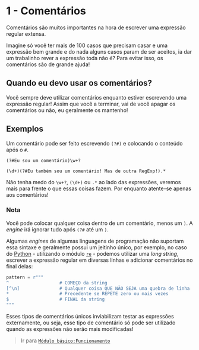 # 1 - Comentários
Comentários são muitos importantes na hora de escrever uma expressão regular extensa.

Imagine só você ter mais de 100 casos que precisam casar e uma expressão bem grande e do nada alguns casos param de ser aceitos, ia dar um trabalinho rever a expressão toda não é? Para evitar isso, os comentários são de grande ajuda!

## Quando eu devo usar os comentários?
Você sempre deve utilizar comentários enquanto estiver escrevendo uma expressão regular!
Assim que você a terminar, vai de você apagar os comentários ou não, eu geralmente os mantenho!

## Exemplos
Um comentário pode ser feito escrevendo `(?#)` e colocando o conteúdo após o `#`.
```
(?#Eu sou um comentário)\w+?

(\d+)(?#Eu também sou um comentário! Mas de outra RegExp!).*
```
Não tenha medo do `\w+?`, `(\d+)` ou `.*` ao lado das expressões, veremos mais para frente o que essas coisas fazem. Por enquanto atente-se apenas aos comentários!

### Nota
Você pode colocar qualquer coisa dentro de um comentário, menos um `)`.
A *engine* irá ignorar tudo após `(?#` até um `)`.

Algumas *engines* de algumas linguagens de programação não suportam essa sintaxe e geralmente possui um jeitinho único, por exemplo, no caso do [Python](https://www.python.org) - utilizando o módulo [`re`](https://docs.python.org/3/library/re.html) - podemos utilizar uma *long string*, escrever a expressão regular em diversas linhas e adicionar comentários no final delas:

```python
pattern = r"""
^                   # COMEÇO da string
[^\n]               # Qualquer coisa QUE NÃO SEJA uma quebra de linha
*                   # Precedente se REPETE zero ou mais vezes
$                   # FINAL da string
"""
```

Esses tipos de comentários únicos inviabilizam testar as expressões externamente, ou seja, esse tipo de comentário só pode ser utilizado quando as expressões não serão mais modificadas!

> Ir para [`Módulo básico:Funcionamento`](operation.md)
